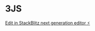 # 3JS

[Edit in StackBlitz next generation editor ⚡️](https://stackblitz.com/~/github.com/jeshwanthshivasai/3JS)